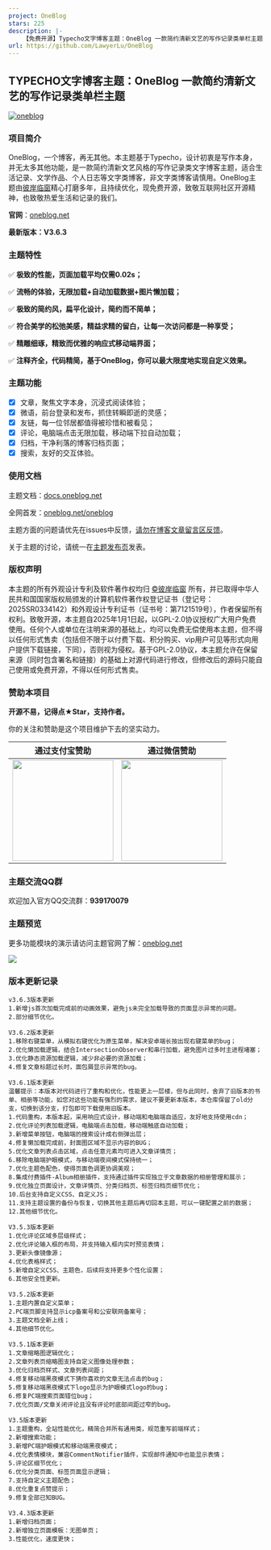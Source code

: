 ```yaml
---
project: OneBlog
stars: 225
description: |-
    【免费开源】Typecho文字博客主题：OneBlog 一款简约清新文艺的写作记录类单栏主题
url: https://github.com/LawyerLu/OneBlog
---
```


## TYPECHO文字博客主题：OneBlog 一款简约清新文艺的写作记录类单栏主题

<a href="https://oneblog.net">![oneblog](https://upic.cc/ui/themelogo.png)</a>

### 项目简介

OneBlog，一个博客，再无其他。本主题基于Typecho，设计初衷是写作本身，并无太多其他功能，是一款简约清新文艺风格的写作记录类文字博客主题，适合生活记录、文学作品、个人日志等文字类博客，非文字类博客请慎用。OneBlog主题由[彼岸临窗](https://oneblog.net/)精心打磨多年，且持续优化，现免费开源，致敬互联网社区开源精神，也致敬热爱生活和记录的我们。

**官网**：[oneblog.net](https://oneblog.net/)

**最新版本：V3.6.3**

### 主题特性

✅ **极致的性能，页面加载平均仅需0.02s；**

✅ **流畅的体验，无限加载+自动加载数据+图片懒加载；**

✅ **极致的简约风，扁平化设计，简约而不简单；**

✅ **符合美学的松弛美感，精益求精的留白，让每一次访问都是一种享受；**

✅ **精雕细琢，精致而优雅的响应式移动端界面；**

✅ **注释齐全，代码精简，基于OneBlog，你可以最大限度地实现自定义效果。**

### 主题功能

- [x] 文章，聚焦文字本身，沉浸式阅读体验；
- [x] 微语，前台登录和发布，抓住转瞬即逝的灵感；
- [x] 友链，每一位邻居都值得被珍惜和被看见；
- [x] 评论，电脑端点击无限加载，移动端下拉自动加载；
- [x] 归档，干净利落的博客归档页面；
- [x] 搜索，友好的交互体验。

### 使用文档

主题文档：[docs.oneblog.net](https://docs.oneblog.net)

全网首发：[oneblog.net/oneblog](https://oneblog.net/oneblog)

主题方面的问题请优先在issues中反馈，<u>请勿在博客文章留言区反馈</u>。

关于主题的讨论，请统一在[主题发布页](https://oneblog.net/oneblog)发表。

### 版权声明

本主题的所有外观设计专利及软件著作权均归 [©彼岸临窗](https://oneblog.net) 所有，并已取得中华人民共和国国家版权局颁发的计算机软件著作权登记证书（登记号：2025SR0334142）和外观设计专利证书（证书号：第7121519号），作者保留所有权利。致敬开源，本主题自2025年1月1日起，以GPL-2.0协议授权广大用户免费使用。任何个人或单位在注明来源的基础上，均可以免费无偿使用本主题，但不得以任何形式售卖（包括但不限于以付费下载、积分购买、vip用户可见等形式向用户提供下载链接，下同），否则视为侵权。基于GPL-2.0协议，本主题允许在保留来源（同时包含署名和链接）的基础上对源代码进行修改，但修改后的源码只能自己使用或免费开源，不得以任何形式售卖。

### 赞助本项目

**开源不易，记得点★Star，支持作者。**

你的关注和赞助是这个项目维护下去的坚实动力。

|                      通过支付宝赞助                       |                       通过微信赞助                       |
| :-------------------------------------------------------: | :------------------------------------------------------: |
| <img width="200px" src="https://upic.cc/ui/alipay.png" /> | <img width="200px" src="https://upic.cc/ui/wxpay.png" /> |

### 主题交流QQ群

欢迎加入官方QQ交流群：**939170079**

### 主题预览

更多功能模块的演示请访问主题官网了解：[oneblog.net](https://oneblog.net)

<img src="https://upic.cc/ui/screenshot.png" />

### 版本更新记录

```
v3.6.3版本更新
1.新增js首次加载完成前的动画效果，避免js未完全加载导致的页面显示异常的问题。
2.部分细节优化。

V3.6.2版本更新
1.移除右键菜单，从模拟右键优化为原生菜单，解决安卓端长按出现右键菜单的bug；
2.优化懒加载逻辑，结合IntersectionObserver和串行加载，避免图片过多时主进程堵塞；
3.优化静态资源加载逻辑，减少非必要的资源加载；
4.修复文章标题过长时，面包屑显示异常的bug。

V3.6.1版本更新
温馨提示：本版本对代码进行了重构和优化，性能更上一层楼，但与此同时，舍弃了旧版本的书单、相册等功能，如您对这些功能有强烈的需求，建议不要更新本版本，本仓库保留了old分支，切换到该分支，打包即可下载使用旧版本。
1.代码重构，本版本起，采用响应式设计，移动端和电脑端自适应，友好地支持使用cdn；
2.优化评论列表加载逻辑，电脑端点击加载，移动端触底自动加载；
3.新增菜单按钮，电脑端的搜索设计成右侧弹出层；
4.修复懒加载完成前，封面图区域不显示内容的BUG；
5.优化文章列表点击区域，点击任意元素均可进入文章详情页；
6.移除电脑端护眼模式，与移动端夜间模式保持统一；
7.优化主题色配色，使得页面色调更协调美观；
8.集成付费插件-Album相册插件，支持通过插件实现独立于文章数据的相册管理和展示；
9.优化独立页面设计，文章详情页、分类归档页、标签归档页细节优化；
10.后台支持自定义CSS、自定义JS；
11.支持主题设置的备份与恢复，切换其他主题后再切回本主题，可以一键配置之前的数据；
12.其他细节优化。

V3.5.3版本更新
1.优化评论区域多层级样式；
2.优化评论输入框的布局，并支持输入框内实时预览表情；
3.更新头像镜像源；
4.优化表格样式；
5.新增自定义CSS、主题色，后续将支持更多个性化设置；
6.其他安全性更新。

V3.5.2版本更新
1.主题内置自定义菜单；
2.PC端页脚支持显示icp备案号和公安联网备案号；
3.主题文档全新上线；
4.其他细节优化。

V3.5.1版本更新
1.文章缩略图逻辑优化；
2.文章列表页缩略图支持自定义图像处理参数；
3.优化归档页样式、文章列表间距；
4.修复移动端黑夜模式下猜你喜欢的文章无法点击的bug；
5.修复移动端黑夜模式下logo显示为护眼模式logo的bug；
6.修复PC端搜索页面错位bug；
7.优化页面/文章关闭评论且没有评论时底部间距过窄的bug。

V3.5版本更新
1.主题重构，全站性能优化，精简合并所有通用类，规范重写前端样式；
2.新增搜索功能；
3.新增PC端护眼模式和移动端黑夜模式；
4.优化表情模块，兼容CommentNotifier插件，实现邮件通知中也能显示表情；
5.评论区细节优化；
6.优化分类页面、标签页面显示逻辑；
7.支持自定义主题配色；
8.优化重复点赞提示；
9.修复全部已知BUG。

V3.4.3版本更新
1.新增归档页面；
2.新增独立页面模板：无图单页；
3.性能优化，速度更快；
```
